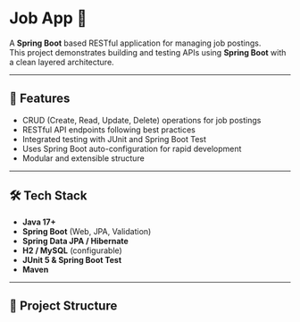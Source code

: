 # Job App 🚀

A **Spring Boot** based RESTful application for managing job postings.  
This project demonstrates building and testing APIs using **Spring Boot** with a clean layered architecture.

---

## 📌 Features
- CRUD (Create, Read, Update, Delete) operations for job postings  
- RESTful API endpoints following best practices  
- Integrated testing with JUnit and Spring Boot Test  
- Uses Spring Boot auto-configuration for rapid development  
- Modular and extensible structure  

---

## 🛠️ Tech Stack
- **Java 17+**  
- **Spring Boot** (Web, JPA, Validation)  
- **Spring Data JPA / Hibernate**  
- **H2 / MySQL** (configurable)  
- **JUnit 5 & Spring Boot Test**  
- **Maven**  

---

## 📂 Project Structure
